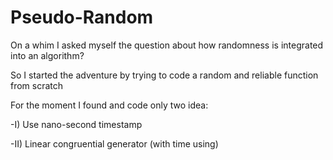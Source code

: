 # Pseudo-Random


On a whim I asked myself the question about how randomness is integrated into an algorithm? 

So I started the adventure by trying to code a random and reliable function from scratch 

For the moment I found and code only two  idea: 

-I) Use nano-second timestamp

-II) Linear congruential generator (with time using)

 
